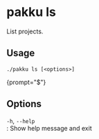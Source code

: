 # pakku ls

List projects.

## Usage

```
./pakku ls [<options>]
```
{prompt="$"}

## Options

`-h`, `--help`                                        
: Show help message and exit
